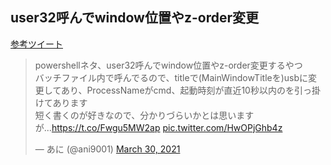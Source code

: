 ## user32呼んでwindow位置やz-order変更
<a href="https://twitter.com/ani9001/status/1376845193974927361">参考ツイート</a>
<blockquote class="twitter-tweet"><p lang="ja" dir="ltr">powershellネタ、user32呼んでwindow位置やz-order変更するやつ<br>バッチファイル内で呼んでるので、titleで(MainWindowTitleを)usbに変更してあり、ProcessNameがcmd、起動時刻が直近10秒以内のを引っ掛けてあります<br>短く書くのが好きなので、分かりづらいかとは思いますが...<a href="https://t.co/Fwgu5MW2ap">https://t.co/Fwgu5MW2ap</a> <a href="https://t.co/HwOPjGhb4z">pic.twitter.com/HwOPjGhb4z</a></p>&mdash; あに (@ani9001) <a href="https://twitter.com/ani9001/status/1376845193974927361?ref_src=twsrc%5Etfw">March 30, 2021</a></blockquote>
